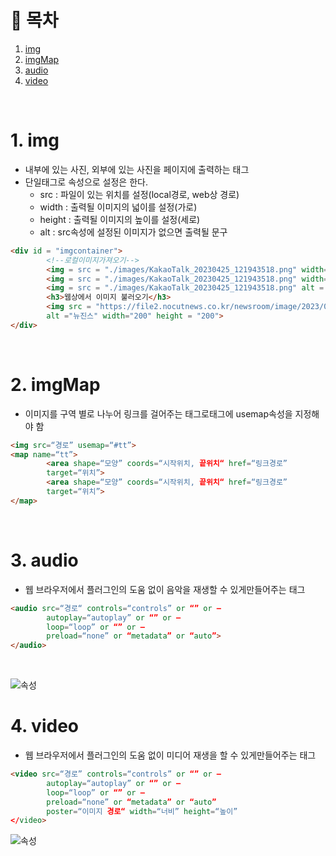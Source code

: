 # 🔖 목차

1. [img](#1-img)<br/>
2. [imgMap](#2-imgMap)<br/>
3. [audio](#3-audio)<br/>
4. [video](#4-video)<br/>



<br/>

# 1. img
- 내부에 있는 사진, 외부에 있는 사진을 페이지에 출력하는 태그
- 단일태그로 속성으로 설정은 한다.
  - src : 파일이 있는 위치를 설정(local경로, web상 경로)
  - width : 출력될 이미지의 넓이를 설정(가로)
  - height : 출력될 이미지의 높이를 설정(세로)
  - alt : src속성에 설정된 이미지가 없으면 출력될 문구

```html
<div id = "imgcontainer">
        <!--로컬이미지가져오기-->
        <img = src = "./images/KakaoTalk_20230425_121943518.png" width="300">
        <img = src = "./images/KakaoTalk_20230425_121943518.png" width="200">
        <img = src = "./images/KakaoTalk_20230425_121943518.png" alt = "메이플의 라라" width="100">
        <h3>웹상에서 이미지 불러오기</h3>
        <img src = "https://file2.nocutnews.co.kr/newsroom/image/2023/01/21/202301210408091762_0.jpg"
        alt ="뉴진스" width="200" height = "200">
</div>    
```

<br/>


# 2. imgMap
- 이미지를 구역 별로 나누어 링크를 걸어주는 태그로<img>태그에 usemap속성을 지정해야 함

```html
<img src=“경로” usemap=“#tt”>
<map name=“tt”>
        <area shape=“모양” coords=“시작위치, 끝위치“ href=“링크경로”
        target=“위치”>
        <area shape=“모양” coords=“시작위치, 끝위치“ href=“링크경로”
        target=“위치”>
</map>
```

<br/>

# 3. audio
- 웹 브라우저에서 플러그인의 도움 없이 음악을 재생할 수 있게만들어주는 태그

```html
<audio src=“경로“ controls=“controls” or “” or –
        autoplay=“autoplay” or “” or –
        loop=“loop” or “” or –
        preload=“none” or “metadata” or “auto”>
</audio>
```

<br/>

![속성](https://user-images.githubusercontent.com/126074577/234318408-7b4ffb9d-5455-40c6-8193-483753765e58.png)


# 4. video
- 웹 브라우저에서 플러그인의 도움 없이 미디어 재생을 할 수 있게만들어주는 태그


```html
<video src=“경로” controls=“controls” or “” or –
        autoplay=“autoplay” or “” or –
        loop=“loop” or “” or –
        preload=“none” or “metadata” or “auto”
        poster=“이미지 경로“ width=“너비” height=“높이”
</video>
```

![속성](https://user-images.githubusercontent.com/126074577/234319123-92c217a4-19de-42bb-86b6-174778eb3076.png)









